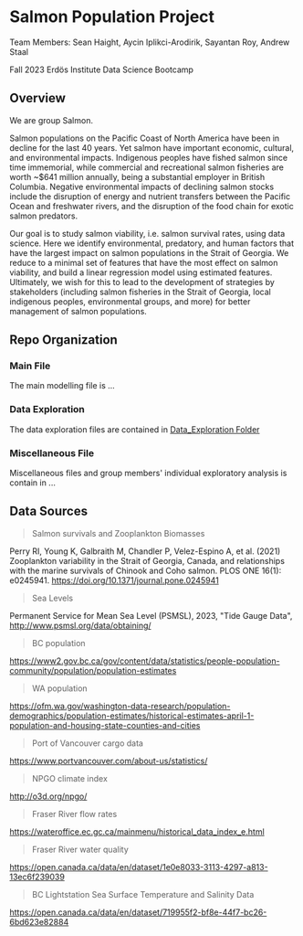 # Salmon Population Project
Team Members: Sean Haight, Aycin Iplikci-Arodirik, Sayantan Roy, Andrew Staal

Fall 2023 Erdös Institute Data Science Bootcamp


## Overview
We are group Salmon.

Salmon populations on the Pacific Coast of North America have been in decline for the last 40 years.  Yet salmon have important economic, cultural, and environmental impacts.  Indigenous peoples have fished salmon since time immemorial, while commercial and recreational salmon fisheries are worth ~$641 million annually, being a substantial employer in British Columbia.  Negative environmental impacts of declining salmon stocks include the disruption of energy and nutrient transfers between the Pacific Ocean and freshwater rivers, and the disruption of the food chain for exotic salmon predators.

Our goal is to study salmon viability, i.e. salmon survival rates, using data science.  Here we identify environmental, predatory, and human factors that have the largest impact on salmon populations in the Strait of Georgia.  We reduce to a minimal set of features that have the most effect on salmon viability, and build a linear regression model using estimated features.  Ultimately, we wish for this to lead to the development of strategies by stakeholders (including salmon fisheries in the Strait of Georgia, local indigenous peoples, environmental groups, and more) for better management of salmon populations.

## Repo Organization
### Main File
The main modelling file is ...

### Data Exploration
The data exploration files are contained in [Data_Exploration Folder](https://github.com/SeanHaight/SalmonPopulationProject/tree/main/Data_Exploration)

### Miscellaneous File
Miscellaneous files and group members' individual exploratory analysis is contain in ...

## Data Sources
>Salmon survivals and Zooplankton Biomasses

Perry RI, Young K, Galbraith M, Chandler P, Velez-Espino A, et al. (2021) Zooplankton variability in the Strait of Georgia, Canada, and relationships with the marine survivals of Chinook and Coho salmon. PLOS ONE 16(1): e0245941. https://doi.org/10.1371/journal.pone.0245941

>Sea Levels

Permanent Service for Mean Sea Level (PSMSL), 2023, "Tide Gauge Data", http://www.psmsl.org/data/obtaining/

>BC population

https://www2.gov.bc.ca/gov/content/data/statistics/people-population-community/population/population-estimates

>WA population

https://ofm.wa.gov/washington-data-research/population-demographics/population-estimates/historical-estimates-april-1-population-and-housing-state-counties-and-cities

>Port of Vancouver cargo data

https://www.portvancouver.com/about-us/statistics/

>NPGO climate index

http://o3d.org/npgo/

>Fraser River flow rates

https://wateroffice.ec.gc.ca/mainmenu/historical_data_index_e.html

>Fraser River water quality

https://open.canada.ca/data/en/dataset/1e0e8033-3113-4297-a813-13ec6f239039

>BC Lightstation Sea Surface Temperature and Salinity Data

https://open.canada.ca/data/en/dataset/719955f2-bf8e-44f7-bc26-6bd623e82884
